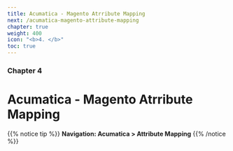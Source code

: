```yaml
---
title: Acumatica - Magento Atrribute Mapping
next: /acumatica-magento-attribute-mapping
chapter: true
weight: 400
icon: "<b>4. </b>"
toc: true
---
```


### Chapter 4

# Acumatica - Magento Atrribute Mapping

{{% notice tip %}}
**Navigation: Acumatica > Attribute Mapping**
{{% /notice %}}
